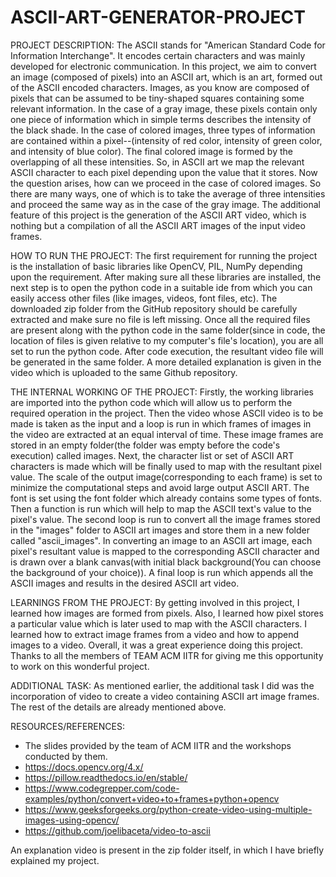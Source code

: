 # ASCII-ART-GENERATOR-PROJECT
PROJECT DESCRIPTION:
The ASCII stands for "American Standard Code for Information Interchange". It encodes certain characters and was mainly developed for electronic communication. In this project, we aim to convert an image (composed of pixels) into an ASCII art, which is an art, formed out of the ASCII encoded characters. Images, as you know are composed of pixels that can be assumed to be tiny-shaped squares containing some relevant information. In the case of a gray image, these pixels contain only one piece of information which in simple terms describes the intensity of the black shade. In the case of colored images, three types of information are contained within a pixel--(intensity of red color, intensity of green color, and intensity of blue color). The final colored image is formed by the overlapping of all these intensities. So, in ASCII art we map the relevant ASCII character to each pixel depending upon the value that it stores. Now the question arises, how can we proceed in the case of colored images. So there are many ways, one of which is to take the average of three intensities and proceed the same way as in the case of the gray image. The additional feature of this project is the generation of the ASCII ART video, which is nothing but a compilation of all the ASCII ART images of the input video frames.

HOW TO RUN THE PROJECT:
The first requirement for running the project is the installation of basic libraries like OpenCV, PIL, NumPy depending upon the requirement. After making sure all these libraries are installed, the next step is to open the python code in a suitable ide from which you can easily access other files (like images, videos, font files, etc). The downloaded zip folder from the GitHub repository should be carefully extracted and make sure no file is left missing. Once all the required files are present along with the python code in the same folder(since in code, the location of files is given relative to my computer's file's location), you are all set to run the python code. After code execution, the resultant video file will be generated in the same folder. A more detailed explanation is given in the video which is uploaded to the same Github repository.

THE INTERNAL WORKING OF THE PROJECT:
Firstly, the working libraries are imported into the python code which will allow us to perform the required operation in the project. Then the video whose ASCII video is to be made is taken as the input and a loop is run in which frames of images in the video are extracted at an equal interval of time. These image frames are stored in an empty folder(the folder was empty before the code's execution) called images. Next, the character list or set of ASCII ART characters is made which will be finally used to map with the resultant pixel value. The scale of the output image(corresponding to each frame) is set to minimize the computational steps and avoid large output ASCII ART. The font is set using the font folder which already contains some types of fonts. Then a function is run which will help to map the ASCII text's value to the pixel's value. The second loop is run to convert all the image frames stored in the "images" folder to ASCII art images and store them in a new folder called "ascii_images". In converting an image to an ASCII art image, each pixel's resultant value is mapped to the corresponding ASCII character and is drawn over a blank canvas(with initial black background(You can choose the background of your choice)). A final loop is run which appends all the ASCII images and results in the desired ASCII art video. 

LEARNINGS FROM THE PROJECT:
By getting involved in this project, I learned how images are formed from pixels. Also, I learned how pixel stores a particular value which is later used to map with the ASCII characters. I learned how to extract image frames from a video and how to append images to a video. Overall, it was a great experience doing this project. Thanks to all the members of TEAM ACM IITR for giving me this opportunity to work on this wonderful project.

ADDITIONAL TASK:
As mentioned earlier, the additional task I did was the incorporation of video to create a video containing ASCII art image frames. The rest of the details are already mentioned above. 

RESOURCES/REFERENCES:
* The slides provided by the team of ACM IITR and the workshops conducted by them. 
*  https://docs.opencv.org/4.x/
*  https://pillow.readthedocs.io/en/stable/
*  https://www.codegrepper.com/code-examples/python/convert+video+to+frames+python+opencv
* https://www.geeksforgeeks.org/python-create-video-using-multiple-images-using-opencv/
* https://github.com/joelibaceta/video-to-ascii

An explanation video is present in the zip folder itself, in which I have briefly explained my project.
